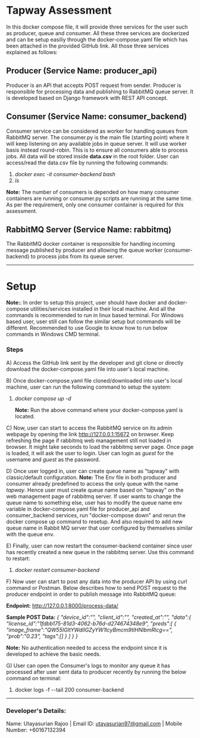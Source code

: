 # Tapway Assessment

In this docker compose file, it will provide three services for the user such as producer,
queue and consumer. All these three services are dockerized and can be setup easiliy through the docker-compose.yaml file which has been attached in the provided GitHub link. All those three services explained as follows:


## Producer (Service Name: producer_api)

Producer is an API that accepts POST request from sender. Producer is responsible for processing data and
publishing to RabbitMQ queue server. It is developed based on Django framework with REST API concept. 


## Consumer (Service Name: consumer_backend)
Consumer service can be considered as worker for handling queues from RabbitMQ server. The consumer.py is the main file (starting point) where it will keep listening on any available jobs in queue server. It will use worker basis instead round-robin. This is to ensure all consumers able to process jobs. All data will be stored inside **data.csv** in the root folder.
User can access/read the data.csv file by running the following commands:
1) _docker exec -it consumer-backend bash_
2) _ls_

**Note:** The number of consumers is depended on how many consumer containers are running or consumer.py scripts are running at the same time. As per the requirement, only one consumer container is required for this assessment.

## RabbitMQ Server (Service Name: rabbitmq)

The RabbitMQ docker container is responsible for handling incoming message published by producer and allowing
the queue worker (consumer-backend) to process jobs from its queue server.

---

# Setup
**Note:**: In order to setup this project, user should have docker and docker-compose utilities/services installed in their local machine. And all the commands is recommended to run in linux based terminal. For Windows based user,
user still can follow the similar setup but commands will be different. Recommended to use Google to know how to run below commands in Windows CMD terminal.

### Steps
A) Access the GitHub link sent by the developer and git clone or directly download the docker-compose.yaml file into user's local machine.

B) Once docker-compose.yaml file cloned/downloaded into user's local machine, user can run the following command to setup the system:
1) _docker compose up -d_

   **Note:** Run the above command where your docker-compose.yaml is located.

C) Now, user can start to access the RabbitMQ service on its admin webpage by opening the link http://127.0.0.1:15672 on browser. Keep refreshing the page if rabbitmq web management still not loaded in browser. It might take seconds to load the rabbitmq server page. Once page is loaded,
it will ask the user to login. User can login as _guest_ for the username and _guest_ as the password.

D) Once user logged in, user can create queue name as "tapway" with classic/default configuration.
**Note:** The Env file in both producer and consumer already predefined to access the only queue with the name _tapway_. Hence user must create 
queue name based on "tapway" on the web management page of rabbitmq server. If user wants to change the queue name to something else,
user has to modify the queue name env variable in docker-compose.yaml file for producer_api and consumer_backend services, run "docker-compose down" and rerun the docker compose up command to resetup. And also required to add new queue name in Rabbit MQ server that user configured by themselves similar with the queue env.

E) Finally, user can now restart the consumer-backend container since user has recently created 
a new queue in the rabbitmq server. Use this command to restart:
1) _docker restart consumer-backend_

F) Now user can start to post any data into the producer API by using curl command or Postman. Below describes how to send POST request to the producer endpoint in order to publish message into RabbitMQ queue:

**Endpoint:** 
http://127.0.0.1:8000/process-data/

**Sample POST Data:**
_{ "device_id":"", "client_id":"", "created_at":"", "data":{ "license_id":"1fdbb175-81d3-4062-b76d-d274674348e9", "preds":[ { "image_frame":"QW55IGltYWdlIGZyYW1lcyBmcm9tIHNlbmRlcg==", "prob":"0.23", "tags":[] } ] } }_

**Note:** No authentication needed to access the endpoint since it is developed to achieve the basic needs.

G) User can open the Consumer's logs to monitor any queue it has processed after user sent data to producer recently by running the below command on terminal:
1) docker logs -f --tail 200 consumer-backend

___
### Developer's Details:
Name: Utayasurian Rajoo |
Email ID: utayasurian97@gmail.com |
Mobile Number: +60167132394